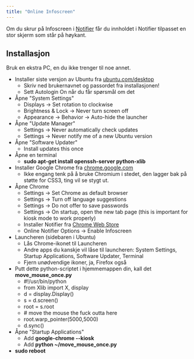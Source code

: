 ```yaml
---
title: "Online Infoscreen"
---
```


Om du skrur på Infoscreen i [Notifier](https://wiki.online.ntnu.no/info/innsikt-og-interface/notifier/) får du innholdet i Notifier tilpasset en stor skjerm som står på høykant.

## Installasjon

Bruk en ekstra PC, en du ikke trenger til noe annet.

- Installer siste versjon av Ubuntu fra [ubuntu.com/desktop](http://ubuntu.com/desktop)
    - Skriv ned brukernavnet og passordet fra installasjonen!
    - Sett Autologin On når du får spørsmål om det
- Åpne "System Settings"
    - Displays -> Set rotation to clockwise
    - Brightness & Lock -> Never turn screen off
    - Appearance -> Behavior -> Auto-hide the launcher
- Åpne "Update Manager"
    - Settings -> Never automatically check updates
    - Settings -> Never notify me of a new Ubuntu version
- Åpne "Software Updater"
    - Install updates this once
- Åpne en terminal
    - **sudo apt-get install openssh-server python-xlib**
- Installer Google Chrome fra [chrome.google.com](http://chrome.google.com)
    - Ikke engang tenk på å bruke Chromium i stedet, den lagger bak på støtte for CSS3, ting vil se stygt ut.
- Åpne Chrome
    - Settings -> Set Chrome as default browser
    - Settings -> Turn off language suggestions
    - Settings -> Do not offer to save passwords
    - Settings -> On startup, open the new tab page (this is important for kiosk mode to work properly)
    - Installer Notifier fra [Chrome Web Store](http://bit.ly/NotifierForChrome)
    - Online Notifier Options -> Enable Infoscreen
- Launcheren (sidebaren i Ubuntu)
    - Lås Chrome-ikonet til Launcheren
    - Andre apps du kanskje vil låse til launcheren: System Settings, Startup Applications, Software Updater, Terminal
    - Fjern unødvendige ikoner, ja, Firefox også
- Putt dette python-scriptet i hjemmemappen din, kall det **move_mouse_once.py**
    - \#!/usr/bin/python
    - from Xlib import X, display
    - d = display.Display()
    - s = d.screen()
    - root = s.root
    - \# move the mouse the fuck outta here
    - root.warp_pointer(5000,5000)
    - d.sync()
- Åpne "Startup Applications"
    - Add **google-chrome --kiosk**
    - Add **python ~/move_mouse_once.py**
- **sudo reboot**